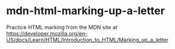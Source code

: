 # mdn-html-marking-up-a-letter
Practice HTML marking from the MDN site at https://developer.mozilla.org/en-US/docs/Learn/HTML/Introduction_to_HTML/Marking_up_a_letter
